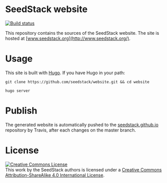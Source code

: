 # SeedStack website 
[![Build status](https://travis-ci.org/seedstack/website.svg?branch=master)](https://travis-ci.org/seedstack/website)

This repository contains the sources of the SeedStack website. The
site is hosted at [www.seedstack.org](http://www.seedstack.org/). 

# Usage

This site is built with [Hugo](http://gohugo.io/). If you have Hugo in your path:

    git clone https://github.com/seedstack/website.git && cd website

    hugo server


# Publish

The generated website is automatically pushed to the
[seedstack.github.io](https://github.com/seedstack/seedstack.github.io)
repository by Travis, after each changes on the master branch.

# License

<a rel="license" href="http://creativecommons.org/licenses/by-sa/4.0/"><img alt="Creative Commons License" style="border-width:0" src="https://i.creativecommons.org/l/by-sa/4.0/88x31.png" /></a><br />This work by <span xmlns:cc="http://creativecommons.org/ns#" property="cc:attributionName">the SeedStack authors</span> is licensed under a <a rel="license" href="http://creativecommons.org/licenses/by-sa/4.0/">Creative Commons Attribution-ShareAlike 4.0 International License</a>.
